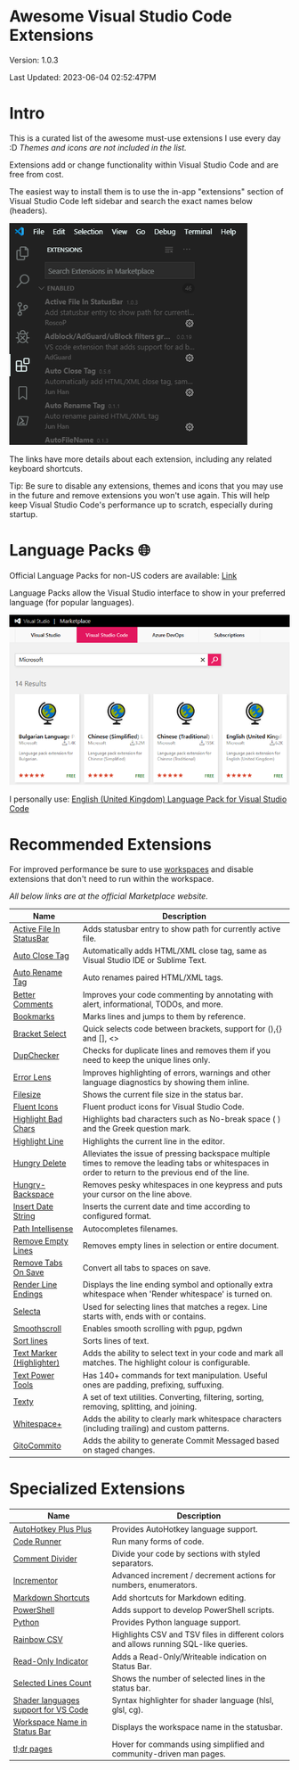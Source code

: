 # Awesome Visual Studio Code Extensions

Version: 1.0.3

Last Updated: 2023-06-04 02:52:47PM

# Intro

This is a curated list of the awesome must-use extensions I use every day :D
_Themes and icons are not included in the list._

Extensions add or change functionality within Visual Studio Code and are free from cost.

The easiest way to install them is to use the in-app "extensions" section of Visual Studio Code left sidebar
and search the exact names below (headers).

![searching](https://raw.githubusercontent.com/hl2guide/Awesome-Visual-Studio-Code-Extensions/master/preview2.png "Searching")

The links have more details about each extension, including any related keyboard shortcuts.

Tip: Be sure to disable any extensions, themes and icons that you may use in the future and remove extensions you won't use again.
This will help keep Visual Studio Code's performance up to scratch, especially during startup.

# Language Packs 🌐

Official Language Packs for non-US coders are available: [Link](https://marketplace.visualstudio.com/search?term=Microsoft&target=VSCode&category=Language%20Packs&sortBy=Name)

Language Packs allow the Visual Studio interface to show in your preferred language (for popular languages).

![language packs](https://raw.githubusercontent.com/hl2guide/Awesome-Visual-Studio-Code-Extensions/master/preview1.png "Language Packs")

I personally use: [English (United Kingdom) Language Pack for Visual Studio Code](https://marketplace.visualstudio.com/items?itemName=MS-CEINTL.vscode-language-pack-en-GB)

# Recommended Extensions

For improved performance be sure to use [workspaces](https://code.visualstudio.com/docs/editor/workspaces) and disable extensions that don't need to run within the workspace.

_All below links are at the official Marketplace website._


| Name | Description |
| ----------- | ----------- |
| [Active File In StatusBar](https://marketplace.visualstudio.com/items?itemName=RoscoP.ActiveFileInStatusBar) | Adds statusbar entry to show path for currently active file. |
| [Auto Close Tag](https://marketplace.visualstudio.com/items?itemName=formulahendry.auto-close-tag) | Automatically adds HTML/XML close tag, same as Visual Studio IDE or Sublime Text. |
| [Auto Rename Tag](https://marketplace.visualstudio.com/items?itemName=formulahendry.auto-rename-tag) | Auto renames paired HTML/XML tags. |
| [Better Comments](https://marketplace.visualstudio.com/items?itemName=aaron-bond.better-comments) | Improves your code commenting by annotating with alert, informational, TODOs, and more. |
| [Bookmarks](https://marketplace.visualstudio.com/items?itemName=alefragnani.Bookmarks) | Marks lines and jumps to them by reference. |
| [Bracket Select](https://marketplace.visualstudio.com/items?itemName=chunsen.bracket-select) | Quick selects code between brackets, support for (),{} and [], <> |
| [DupChecker](https://marketplace.visualstudio.com/items?itemName=jianbingfang.dupchecker) | Checks for duplicate lines and removes them if you need to keep the unique lines only. |
| [Error Lens](https://marketplace.visualstudio.com/items?itemName=usernamehw.errorlens) | Improves highlighting of errors, warnings and other language diagnostics by showing them inline. |
| [Filesize](https://marketplace.visualstudio.com/items?itemName=mkxml.vscode-filesize) | Shows the current file size in the status bar. |
| [Fluent Icons](https://marketplace.visualstudio.com/items?itemName=miguelsolorio.fluent-icons) | Fluent product icons for Visual Studio Code. |
| [Highlight Bad Chars](https://marketplace.visualstudio.com/items?itemName=wengerk.highlight-bad-chars) | Highlights bad characters such as No-break space ( ) and the Greek question mark. |
| [Highlight Line](https://marketplace.visualstudio.com/items?itemName=cliffordfajardo.highlight-line-vscode) | Highlights the current line in the editor. |
| [Hungry Delete](https://marketplace.visualstudio.com/items?itemName=jasonlhy.hungry-delete) | Alleviates the issue of pressing backspace multiple times to remove the leading tabs or whitespaces in order to return to the previous end of the line. |
| [Hungry-Backspace](https://marketplace.visualstudio.com/items?itemName=eklemen.hungry-backspace) | Removes pesky whitespaces in one keypress and puts your cursor on the line above. |
| [Insert Date String](https://marketplace.visualstudio.com/items?itemName=jsynowiec.vscode-insertdatestring) | Inserts the current date and time according to configured format. |
| [Path Intellisense](https://marketplace.visualstudio.com/items?itemName=christian-kohler.path-intellisense) | Autocompletes filenames. |
| [Remove Empty Lines](https://marketplace.visualstudio.com/items?itemName=usernamehw.remove-empty-lines) | Removes empty lines in selection or entire document. |
| [Remove Tabs On Save](https://marketplace.visualstudio.com/items?itemName=redlin.remove-tabs-on-save) | Convert all tabs to spaces on save. |
| [Render Line Endings](https://marketplace.visualstudio.com/items?itemName=medo64.render-crlf) | Displays the line ending symbol and optionally extra whitespace when 'Render whitespace' is turned on. |
| [Selecta](https://marketplace.visualstudio.com/items?itemName=mrvautin.selecta) | Used for selecting lines that matches a regex. Line starts with, ends with or contains. |
| [Smoothscroll](https://marketplace.visualstudio.com/items?itemName=cyansprite.smoothscroll) | Enables smooth scrolling with pgup, pgdwn |
| [Sort lines](https://marketplace.visualstudio.com/items?itemName=Tyriar.sort-lines) | Sorts lines of text. |
| [Text Marker (Highlighter)](https://marketplace.visualstudio.com/items?itemName=ryu1kn.text-marker) | Adds the ability to select text in your code and mark all matches. The highlight colour is configurable. |
| [Text Power Tools](https://marketplace.visualstudio.com/items?itemName=qcz.text-power-tools) | Has 140+ commands for text manipulation. Useful ones are padding, prefixing, suffuxing. |
| [Texty](https://marketplace.visualstudio.com/items?itemName=datasert.vscode-texty) | A set of text utilities. Converting, filtering, sorting, removing, splitting, and joining. |
| [Whitespace+](https://marketplace.visualstudio.com/items?itemName=davidhouchin.whitespace-plus) | Adds the ability to clearly mark whitespace characters (including trailing) and custom patterns. |
| [GitoCommito](https://marketplace.visualstudio.com/items?itemName=mvalente.gitocommito) | Adds the ability to generate Commit Messaged based on staged changes. |

# Specialized Extensions

| Name | Description |
| ----------- | ----------- |
| [AutoHotkey Plus Plus](https://marketplace.visualstudio.com/items?itemName=mark-wiemer.vscode-autohotkey-plus-plus) | Provides AutoHotkey language support. |
| [Code Runner](https://marketplace.visualstudio.com/items?itemName=formulahendry.code-runner) | Run many forms of code. |
| [Comment Divider](https://marketplace.visualstudio.com/items?itemName=stackbreak.comment-divider) | Divide your code by sections with styled separators. |
| [Incrementor](https://marketplace.visualstudio.com/items?itemName=nmsmith89.incrementor) | Advanced increment / decrement actions for numbers, enumerators. |
| [Markdown Shortcuts](https://marketplace.visualstudio.com/items?itemName=mdickin.markdown-shortcuts) | Add shortcuts for Markdown editing. |
| [PowerShell](https://marketplace.visualstudio.com/items?itemName=ms-vscode.PowerShell) | Adds support to develop PowerShell scripts. |
| [Python](https://marketplace.visualstudio.com/items?itemName=ms-python.python) | Provides Python language support. |
| [Rainbow CSV](https://marketplace.visualstudio.com/items?itemName=mechatroner.rainbow-csv) | Highlights CSV and TSV files in different colors and allows running SQL-like queries. |
| [Read-Only Indicator](https://marketplace.visualstudio.com/items?itemName=alefragnani.read-only-indicator) | Adds a Read-Only/Writeable indication on Status Bar. |
| [Selected Lines Count](https://marketplace.visualstudio.com/items?itemName=gurumukhi.selected-lines-count) | Shows the number of selected lines in the status bar. |
| [Shader languages support for VS Code](https://marketplace.visualstudio.com/items?itemName=slevesque.shader) | Syntax highlighter for shader language (hlsl, glsl, cg). |
| [Workspace Name in Status Bar](https://marketplace.visualstudio.com/items?itemName=koalamer.workspace-in-status-bar) | Displays the workspace name in the statusbar. |
| [tl;dr pages](https://marketplace.visualstudio.com/items?itemName=bmuskalla.vscode-tldr) | Hover for commands using simplified and community-driven man pages. |
